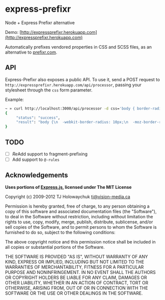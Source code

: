 express-prefixr
===============

Node + Express Prefixr alternative

Demo: [http://expressprefixr.herokuapp.com](http://expressprefixr.herokuapp.com)

Automatically prefixes vendored properties in CSS and SCSS files, as an alternative
to [prefixr.com](http://prefixr.com).

API
-----
Express-Prefixr also exposes a public API. To use it, send a POST request to `http://expressprefixr.herokuapp.com/api/processor`, passing your stylesheet through the `css` form parameter.

Example:

```bash
~ » curl http://localhost:3000/api/processor -d css='body { border-radius: 10px; }'
{
     "status": "success",
     "result": "body {\n  -webkit-border-radius: 10px;\n  -moz-border-radius: 10px;\n  -ms-border radius: 10px;\n  -o-border-radius: 10px;\n  border-radius: 10px;\n}"
}
```

TODO
-----
- [ ] *Re*Add support to fragment-prefixing
- [ ] Add support to `@-rules`

Acknowledgements
----------------
**Uses portions of [Express.js](http://expressjs.com), licensed under The MIT License**

Copyright (c) 2009-2012 TJ Holowaychuk <tj@vision-media.ca>

Permission is hereby granted, free of charge, to any person obtaining a copy
of this software and associated documentation files (the "Software"), to deal
in the Software without restriction, including without limitation the rights
to use, copy, modify, merge, publish, distribute, sublicense, and/or sell
copies of the Software, and to permit persons to whom the Software is
furnished to do so, subject to the following conditions:

The above copyright notice and this permission notice shall be included in all
copies or substantial portions of the Software.

THE SOFTWARE IS PROVIDED "AS IS", WITHOUT WARRANTY OF ANY KIND, EXPRESS OR
IMPLIED, INCLUDING BUT NOT LIMITED TO THE WARRANTIES OF MERCHANTABILITY,
FITNESS FOR A PARTICULAR PURPOSE AND NONINFRINGEMENT. IN NO EVENT SHALL THE
AUTHORS OR COPYRIGHT HOLDERS BE LIABLE FOR ANY CLAIM, DAMAGES OR OTHER
LIABILITY, WHETHER IN AN ACTION OF CONTRACT, TORT OR OTHERWISE, ARISING FROM,
OUT OF OR IN CONNECTION WITH THE SOFTWARE OR THE USE OR OTHER DEALINGS IN THE
SOFTWARE.